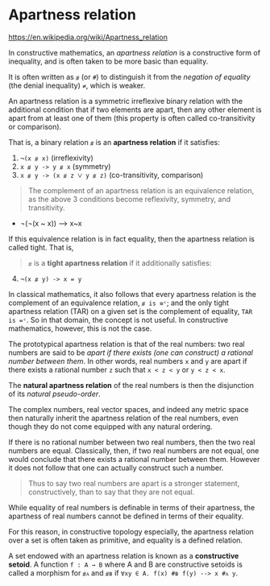 # Apartness relation

https://en.wikipedia.org/wiki/Apartness_relation

In constructive mathematics, an *apartness relation* is a constructive form of inequality, and is often taken to be more basic than equality.

It is often written as `⧣` (or `#`) to distinguish it from the *negation of equality* (the denial inequality) `≠`, which is weaker.

An apartness relation is a symmetric irreflexive binary relation with the additional condition that if two elements are apart, then any other element is apart from at least one of them (this property is often called co-transitivity or comparison).

That is, a binary relation `⧣` is an **apartness relation** if it satisfies:
1. `¬(x ⧣ x)`                 (irreflexivity)
2. `x ⧣ y -> y ⧣ x`            (symmetry)
3. `x ⧣ y -> (x ⧣ z ⋁ y ⧣ z)`   (co-transitivity, comparison)


>The complement of an apartness relation is an equivalence relation, as the above 3 conditions become reflexivity, symmetry, and transitivity.
- ¬(¬(x ~ x)) --> x~x

If this equivalence relation is in fact equality, then the apartness relation is called tight. That is,
>`⧣` is a **tight apartness relation** if it additionally satisfies:
4. `¬(x ⧣ y) -> x = y`


In classical mathematics, it also follows that every apartness relation is the complement of an equivalence relation, `⧣ is ≡ᶜ`; and the only tight apartness relation (TAR) on a given set is the complement of equality, `TAR is =ᶜ`. So in that domain, the concept is not useful. In constructive mathematics, however, this is not the case.

The prototypical apartness relation is that of the real numbers: two real numbers are said to be *apart if there exists (one can construct) a rational number between them*. In other words, real numbers `x` and `y` are apart if there exists a rational number `z` such that `x < z < y` or `y < z < x`.

The **natural apartness relation** of the real numbers is then the disjunction of its *natural pseudo-order*.

The complex numbers, real vector spaces, and indeed any metric space then naturally inherit the apartness relation of the real numbers, even though they do not come equipped with any natural ordering.

If there is no rational number between two real numbers, then the two real numbers are equal. Classically, then, if two real numbers are not equal, one would conclude that there exists a rational number between them. However it does not follow that one can actually construct such a number.

>Thus to say two real numbers are apart is a stronger statement, constructively, than to say that they are not equal.

While equality of real numbers is definable in terms of their apartness, the apartness of real numbers cannot be defined in terms of their equality.

For this reason, in constructive topology especially, the apartness relation over a set is often taken as primitive, and equality is a defined relation.

A set endowed with an apartness relation is known as a **constructive setoid**. A function `f : A → B` where A and B are constructive setoids is called a morphism for `⧣ᴀ` and `⧣ʙ` if `∀xy ∈ A. f(x) #ʙ f(y) --> x #ᴀ y`.
